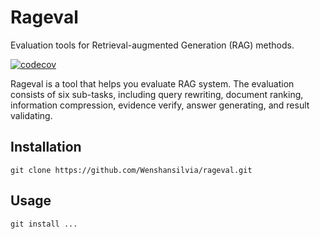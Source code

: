 # Rageval

Evaluation tools for Retrieval-augmented Generation (RAG) methods.

[![codecov](https://codecov.io/gh/gomate-community/rageval/graph/badge.svg?token=AH4DNR46HL)](https://codecov.io/gh/gomate-community/rageval)

Rageval is a tool that helps you evaluate RAG system. The evaluation consists of six sub-tasks, including query rewriting, document ranking, information compression, evidence verify, answer generating, and result validating.


## Installation

```
git clone https://github.com/Wenshansilvia/rageval.git
```
## Usage

```
git install ...
```

